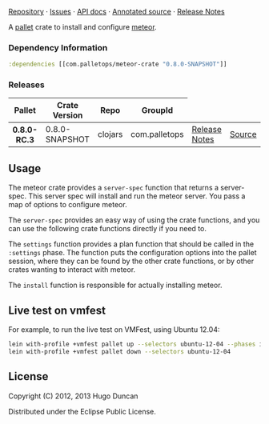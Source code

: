 [Repository](https://github.com/pallet/meteor-crate) &#xb7;
[Issues](https://github.com/pallet/meteor-crate/issues) &#xb7;
[API docs](http://palletops.com/meteor-crate/0.8/api) &#xb7;
[Annotated source](http://palletops.com/meteor-crate/0.8/annotated/uberdoc.html) &#xb7;
[Release Notes](https://github.com/pallet/meteor-crate/blob/develop/ReleaseNotes.md)

A [pallet](http://palletops.com/) crate to install and configure
 [meteor](http://meteor.com).

### Dependency Information

```clj
:dependencies [[com.palletops/meteor-crate "0.8.0-SNAPSHOT"]]
```

### Releases

<table>
<thead>
  <tr><th>Pallet</th><th>Crate Version</th><th>Repo</th><th>GroupId</th></tr>
</thead>
<tbody>
  <tr>
    <th>0.8.0-RC.3</th>
    <td>0.8.0-SNAPSHOT</td>
    <td>clojars</td>
    <td>com.palletops</td>
    <td><a href='https://github.com/pallet/meteor-crate/blob/0.8.0-SNAPSHOT/ReleaseNotes.md'>Release Notes</a></td>
    <td><a href='https://github.com/pallet/meteor-crate/blob/0.8.0-SNAPSHOT/'>Source</a></td>
  </tr>
</tbody>
</table>

## Usage

The meteor crate provides a `server-spec` function that returns a
server-spec. This server spec will install and run the meteor server.
You pass a map of options to configure meteor.

The `server-spec` provides an easy way of using the crate functions, and you can
use the following crate functions directly if you need to.

The `settings` function provides a plan function that should be called in the
`:settings` phase.  The function puts the configuration options into the pallet
session, where they can be found by the other crate functions, or by other
crates wanting to interact with meteor.

The `install` function is responsible for actually installing meteor.

## Live test on vmfest

For example, to run the live test on VMFest, using Ubuntu 12.04:

```sh
lein with-profile +vmfest pallet up --selectors ubuntu-12-04 --phases install,configure,test
lein with-profile +vmfest pallet down --selectors ubuntu-12-04
```

## License

Copyright (C) 2012, 2013 Hugo Duncan

Distributed under the Eclipse Public License.
